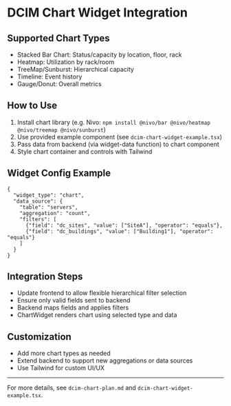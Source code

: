 # DCIM Chart Widget Integration

## Supported Chart Types
- Stacked Bar Chart: Status/capacity by location, floor, rack
- Heatmap: Utilization by rack/room
- TreeMap/Sunburst: Hierarchical capacity
- Timeline: Event history
- Gauge/Donut: Overall metrics

## How to Use
1. Install chart library (e.g. Nivo: `npm install @nivo/bar @nivo/heatmap @nivo/treemap @nivo/sunburst`)
2. Use provided example component (see `dcim-chart-widget-example.tsx`)
3. Pass data from backend (via widget-data function) to chart component
4. Style chart container and controls with Tailwind

## Widget Config Example
```
{
  "widget_type": "chart",
  "data_source": {
    "table": "servers",
    "aggregation": "count",
    "filters": [
      {"field": "dc_sites", "value": ["SiteA"], "operator": "equals"},
      {"field": "dc_buildings", "value": ["Building1"], "operator": "equals"}
    ]
  }
}
```

## Integration Steps
- Update frontend to allow flexible hierarchical filter selection
- Ensure only valid fields sent to backend
- Backend maps fields and applies filters
- ChartWidget renders chart using selected type and data

## Customization
- Add more chart types as needed
- Extend backend to support new aggregations or data sources
- Use Tailwind for custom UI/UX

---
For more details, see `dcim-chart-plan.md` and `dcim-chart-widget-example.tsx`.
